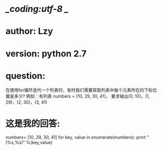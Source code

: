 # _*_coding:utf-8 _*_

# author: Lzy
# version: python 2.7
# question:
在使用for循环迭代一个列表时，有时我们需要获取列表中每个元素所在的下标位置是多少?
例如：有列表 numbers = [10, 29, 30, 41]，
要求输出(0, 10)，(1, 29)，(2, 30)，(3, 41)
# 这是我的回答:

numbers= [10, 29, 30, 41]
for key, value in enumerate(numbers):
    print "(%s,%s)" %(key,value)
    